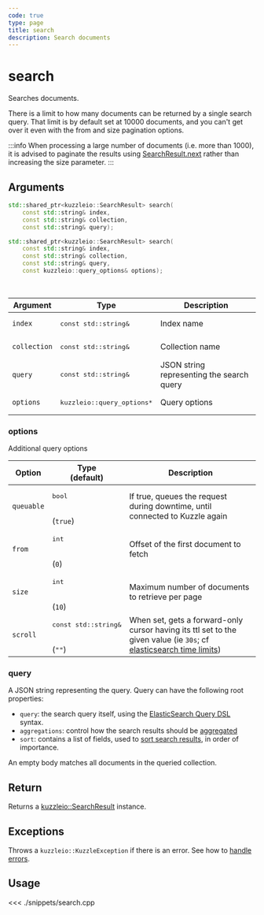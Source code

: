 ```yaml
---
code: true
type: page
title: search
description: Search documents
---
```


# search

Searches documents.

There is a limit to how many documents can be returned by a single search query.
That limit is by default set at 10000 documents, and you can't get over it even with the from and size pagination options.

:::info
When processing a large number of documents (i.e. more than 1000), it is advised to paginate the results using [SearchResult.next](/sdk/cpp/1/core-classes/search-result/next/) rather than increasing the size parameter.
:::

## Arguments

```cpp
std::shared_ptr<kuzzleio::SearchResult> search(
    const std::string& index,
    const std::string& collection,
    const std::string& query);

std::shared_ptr<kuzzleio::SearchResult> search(
    const std::string& index,
    const std::string& collection,
    const std::string& query,
    const kuzzleio::query_options& options);
```

<br/>

| Argument     | Type                                 | Description                               |
| ------------ | ------------------------------------ | ----------------------------------------- |
| `index`      | <pre>const std::string&</pre>        | Index name                                |
| `collection` | <pre>const std::string&</pre>        | Collection name                           |
| `query`      | <pre>const std::string&</pre>        | JSON string representing the search query |
| `options`    | <pre>kuzzleio::query_options\*</pre> | Query options                             |

### options

Additional query options

| Option     | Type<br/>(default)                       | Description                                                                                                                                                                                                           |
| ---------- | ---------------------------------------- | --------------------------------------------------------------------------------------------------------------------------------------------------------------------------------------------------------------------- |
| `queuable` | <pre>bool</pre><br/>(`true`)             | If true, queues the request during downtime, until connected to Kuzzle again                                                                                                                                          |
| `from`     | <pre>int</pre><br/>(`0`)                 | Offset of the first document to fetch                                                                                                                                                                                 |
| `size`     | <pre>int</pre><br/>(`10`)                | Maximum number of documents to retrieve per page                                                                                                                                                                      |
| `scroll`   | <pre>const std::string&</pre><br/>(`""`) | When set, gets a forward-only cursor having its ttl set to the given value (ie `30s`; cf [elasticsearch time limits](https://www.elastic.co/guide/en/elasticsearch/reference/current/common-options.html#time-units)) |

### query

A JSON string representing the query. Query can have the following root properties:

- `query`: the search query itself, using the [ElasticSearch Query DSL](https://www.elastic.co/guide/en/elasticsearch/reference/5.6/query-dsl.html) syntax.
- `aggregations`: control how the search results should be [aggregated](https://www.elastic.co/guide/en/elasticsearch/reference/5.6/search-aggregations.html)
- `sort`: contains a list of fields, used to [sort search results](https://www.elastic.co/guide/en/elasticsearch/reference/5.6/search-request-sort.html), in order of importance.

An empty body matches all documents in the queried collection.

## Return

Returns a [kuzzleio::SearchResult](/sdk/cpp/1/core-classes/search-result) instance.

## Exceptions

Throws a `kuzzleio::KuzzleException` if there is an error. See how to [handle errors](/sdk/cpp/1/essentials/error-handling).

## Usage

<<< ./snippets/search.cpp

